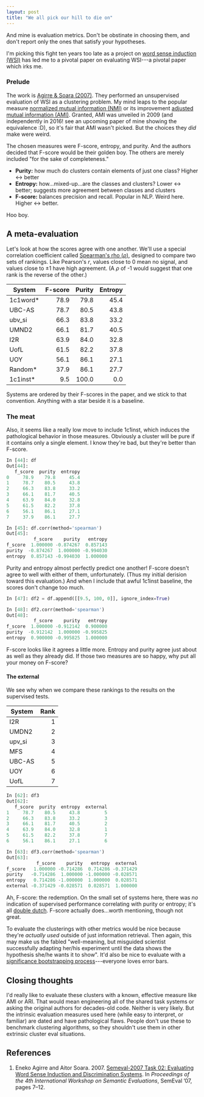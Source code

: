 ```yaml
---
layout: post
title: "We all pick our hill to die on"
---
```


And mine is evaluation metrics. Don't be obstinate in choosing them, and don't report only the ones that satisfy your hypotheses.

I'm picking this fight ten years too late as a project on [word sense induction (WSI)](https://en.wikipedia.org/wiki/Word-sense_induction) has led me to a pivotal paper on evaluating WSI---a pivotal paper which irks me.

### Prelude

The work is [Agirre & Soara (2007)](#references). They performed an unsupervised evaluation of WSI as a clustering problem. My mind leaps to the popular measure [normalized mutual information (NMI)](https://en.wikipedia.org/wiki/Variation_of_information) or its improvement [adjusted mutual information (AMI)](https://en.wikipedia.org/wiki/Adjusted_mutual_information). Granted, AMI was unveiled in 2009 (and independently in 2016! see an upcoming paper of mine showing the equivalence :D), so it's fair that AMI wasn't picked. But the choices they *did* make were weird.

The chosen measures were F-score, entropy, and purity. And the authors decided that F-score would be their golden boy. The others are merely included "for the sake of completeness."

* **Purity:** how much do clusters contain elements of just one class? Higher ↔ better
* **Entropy:** how...mixed-up...are the classes and clusters?  Lower ↔ better; suggests more agreement between classes and clusters
* **F-score:** balances precision and recall. Popular in NLP. Weird here. Higher ↔ better.

Hoo boy.

## A meta-evaluation

Let's look at how the scores agree with one another. We'll use a special correlation coefficient called [Spearman's rho ($\rho$)](https://en.wikipedia.org/wiki/Spearman's_rank_correlation_coefficient), designed to compare two sets of rankings. Like Pearson's $r$, values close to 0 mean no signal, and values close to ±1 have high agreement. (A $\rho$ of -1 would suggest that one rank is the reverse of the other.)

| System | F-score | Purity | Entropy |
|----------|-----:|------:|-----:|
| 1c1word* | 78.9 |  79.8 | 45.4 |
| UBC-AS   | 78.7 |  80.5 | 43.8 |
| ubv_si   | 66.3 |  83.8 | 33.2 |
| UMND2    | 66.1 |  81.7 | 40.5 |
| I2R      | 63.9 |  84.0 | 32.8 |
| UofL     | 61.5 |  82.2 | 37.8 |
| UOY      | 56.1 |  86.1 | 27.1 |
| Random*  | 37.9 |  86.1 | 27.7 |
| 1c1inst* |  9.5 | 100.0 |  0.0 |

Systems are ordered by their F-scores in the paper, and we stick to that convention. Anything with a star beside it is a baseline. 

### The meat

Also, it seems like a really low move to include 1c1inst, which induces the pathological behavior in those measures. Obviously a cluster will be pure if it contains only a single element. I know they're bad, but they're better than F-score. 

```python
In [44]: df
Out[44]: 
   f_score  purity  entropy
0     78.9    79.8     45.4
1     78.7    80.5     43.8
2     66.3    83.8     33.2
3     66.1    81.7     40.5
4     63.9    84.0     32.8
5     61.5    82.2     37.8
6     56.1    86.1     27.1
7     37.9    86.1     27.7

In [45]: df.corr(method='spearman')
Out[45]: 
          f_score    purity   entropy
f_score  1.000000 -0.874267  0.857143
purity  -0.874267  1.000000 -0.994030
entropy  0.857143 -0.994030  1.000000
```
Purity and entropy almost perfectly predict one another! F-score doesn't agree to well with either of them, unfortunately. (Thus my initial derision toward this evaluation.) And when I include that awful 1c1inst baseline, the scores don't change too much.

```python
In [47]: df2 = df.append([[9.5, 100, 0]], ignore_index=True)

In [48]: df2.corr(method='spearman')
Out[48]: 
          f_score    purity   entropy
f_score  1.000000 -0.912142  0.900000
purity  -0.912142  1.000000 -0.995825
entropy  0.900000 -0.995825  1.000000
```
F-score looks like it agrees a little more. Entropy and purity agree just about as well as they already did. If those two measures are so happy, why put all your money on F-score?

#### The external

We see why when we compare these rankings to the results on the supervised tests.

| System | Rank |
| ------ | ---: |
| I2R    | 1  |             
| UMDN2  | 2  |              
| upv_si | 3  |               
| MFS    | 4  |            
| UBC-AS | 5  |               
| UOY    | 6  |            
| UofL   | 7  |     

```python
In [62]: df3
Out[62]: 
   f_score  purity  entropy  external
1     78.7    80.5     43.8         5
2     66.3    83.8     33.2         3
3     66.1    81.7     40.5         2
4     63.9    84.0     32.8         1
5     61.5    82.2     37.8         7
6     56.1    86.1     27.1         6

In [63]: df3.corr(method='spearman')
Out[63]: 
           f_score    purity   entropy  external
f_score   1.000000 -0.714286  0.714286 -0.371429
purity   -0.714286  1.000000 -1.000000 -0.028571
entropy   0.714286 -1.000000  1.000000  0.028571
external -0.371429 -0.028571  0.028571  1.000000
```        

Ah, F-score: the redemption. On the small set of systems here, there was *no* indication of supervised performance correlating with purity or entropy; it's all [double dutch](https://dictionary.cambridge.org/dictionary/english/double-dutch). F-score actually does...worth mentioning, though not great.

To evaluate the clusterings with other metrics would be nice because they're *actually used* outside of just information retrieval. Then again, this may make us the fabled "well-meaning, but misguided scientist successfully adapting her/his experiment until the data shows the hypothesis she/he wants it to show". It'd also be nice to evaluate with a [significance bootstrapping process](http://www.aclweb.org/anthology/W04-3250)---everyone loves error bars.

## Closing thoughts

I'd really like to evaluate these clusters with a known, effective measure like AMI or ARI. That would mean engineering all of the shared task systems or asking the original authors for decades-old code. Neither is very likely. But the intrinsic evaluation measures used here (while easy to interpret, or familiar) are dated and have pathological flaws. People don't use these to benchmark clustering algorithms, so they shouldn't use them in other extrinsic cluster eval situations. 

## References

1. Eneko Agirre and Aitor Soara. 2007. [Semeval-2007 Task 02: Evaluating Word Sense Induction and Discrimination Systems](http://aclweb.org/anthology/S07-1). In *Proceedings of the 4th International Workshop on Semantic Evaluations*, SemEval ’07, pages 7–12.
